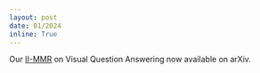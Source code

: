 ```yaml
---
layout: post
date: 01/2024
inline: True
---
```


Our <a href='https://arxiv.org/abs/2402.11058'>II-MMR</a> on Visual Question Answering now available on arXiv.























